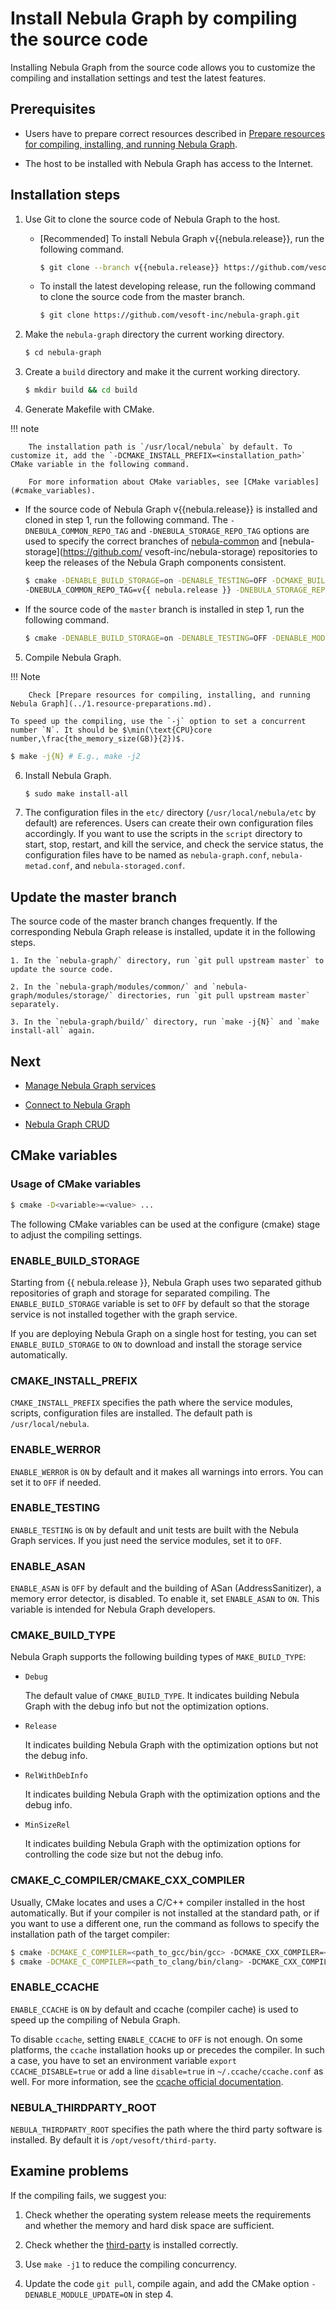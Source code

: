 # Install Nebula Graph by compiling the source code

Installing Nebula Graph from the source code allows you to customize the compiling and installation settings and test the latest features.

## Prerequisites

- Users have to prepare correct resources described in [Prepare resources for compiling, installing, and running Nebula Graph](../1.resource-preparations.md).

- The host to be installed with Nebula Graph has access to the Internet.

## Installation steps

1. Use Git to clone the source code of Nebula Graph to the host.

   - [Recommended] To install Nebula Graph v{{nebula.release}}, run the following command.

      ```bash
      $ git clone --branch v{{nebula.release}} https://github.com/vesoft-inc/nebula-graph.git
      ```

   - To install the latest developing release, run the following command to clone the source code from the master branch.

      ```bash
      $ git clone https://github.com/vesoft-inc/nebula-graph.git
      ```

2. Make the `nebula-graph` directory the current working directory.

   ```bash
   $ cd nebula-graph
   ```

3. Create a `build` directory and make it the current working directory.

   ```bash
   $ mkdir build && cd build
   ```

4. Generate Makefile with CMake.

  !!! note

        The installation path is `/usr/local/nebula` by default. To customize it, add the `-DCMAKE_INSTALL_PREFIX=<installation_path>` CMake variable in the following command.

        For more information about CMake variables, see [CMake variables](#cmake_variables).

   - If the source code of Nebula Graph v{{nebula.release}} is installed and cloned in step 1, run the following command. The `-DNEBULA_COMMON_REPO_TAG` and `-DNEBULA_STORAGE_REPO_TAG` options are used to specify the correct branches of [nebula-common](https://github.com/vesoft-inc/nebula-common) and [nebula-storage](https://github.com/ vesoft-inc/nebula-storage) repositories to keep the releases of the Nebula Graph components consistent.

      ```bash
      $ cmake -DENABLE_BUILD_STORAGE=on -DENABLE_TESTING=OFF -DCMAKE_BUILD_TYPE=Release \
      -DNEBULA_COMMON_REPO_TAG=v{{ nebula.release }} -DNEBULA_STORAGE_REPO_TAG=v{{ nebula.release }} ..
      ```

   - If the source code of the `master` branch is installed in step 1, run the following command.

      ```bash
      $ cmake -DENABLE_BUILD_STORAGE=on -DENABLE_TESTING=OFF -DENABLE_MODULE_UPDATE=ON -DCMAKE_BUILD_TYPE=Release ..
      ```

5. Compile Nebula Graph.

  !!! Note

        Check [Prepare resources for compiling, installing, and running Nebula Graph](../1.resource-preparations.md).

    To speed up the compiling, use the `-j` option to set a concurrent number `N`. It should be $\min(\text{CPU}core number,\frac{the_memory_size(GB)}{2})$.

   ```bash
   $ make -j{N} # E.g., make -j2
   ```

6. Install Nebula Graph.

   ```bash
   $ sudo make install-all
   ```

7. The configuration files in the `etc/` directory (`/usr/local/nebula/etc` by default) are references. Users can create their own configuration files accordingly. If you want to use the scripts in the `script` directory to start, stop, restart, and kill the service, and check the service status, the configuration files have to be named as `nebula-graph.conf`, `nebula-metad.conf`, and `nebula-storaged.conf`.

## Update the master branch

The source code of the master branch changes frequently. If the corresponding Nebula Graph release is installed, update it in the following steps.

    1. In the `nebula-graph/` directory, run `git pull upstream master` to update the source code.

    2. In the `nebula-graph/modules/common/` and `nebula-graph/modules/storage/` directories, run `git pull upstream master` separately.

    3. In the `nebula-graph/build/` directory, run `make -j{N}` and `make install-all` again.

## Next

- [Manage Nebula Graph services](../../2.quick-start/5.start-stop-service.md)

- [Connect to Nebula Graph](../../2.quick-start/3.connect-to-nebula-graph.md)

- [Nebula Graph CRUD](../../2.quick-start/4.nebula-graph-crud.md)

## CMake variables

### Usage of CMake variables

```bash
$ cmake -D<variable>=<value> ...
```

The following CMake variables can be used at the configure (cmake) stage to adjust the compiling settings.

### ENABLE_BUILD_STORAGE

Starting from {{ nebula.release }}, Nebula Graph uses two separated github repositories of graph and storage for separated compiling. The `ENABLE_BUILD_STORAGE` variable is set to `OFF` by default so that the storage service is not installed together with the graph service.

If you are deploying Nebula Graph on a single host for testing, you can set `ENABLE_BUILD_STORAGE` to `ON` to download and install the storage service automatically.

### CMAKE_INSTALL_PREFIX

`CMAKE_INSTALL_PREFIX` specifies the path where the service modules, scripts, configuration files are installed. The default path is `/usr/local/nebula`.

### ENABLE_WERROR

`ENABLE_WERROR` is `ON` by default and it makes all warnings into errors. You can set it to `OFF` if needed.

### ENABLE_TESTING

`ENABLE_TESTING` is `ON` by default and unit tests are built with the Nebula Graph services. If you just need the service modules, set it to `OFF`.

### ENABLE_ASAN

`ENABLE_ASAN` is `OFF` by default and the building of ASan (AddressSanitizer), a memory error detector, is disabled. To enable it, set `ENABLE_ASAN` to `ON`. This variable is intended for Nebula Graph developers.

### CMAKE_BUILD_TYPE

Nebula Graph supports the following building types of `MAKE_BUILD_TYPE`:

- `Debug`

   The default value of `CMAKE_BUILD_TYPE`. It indicates building Nebula Graph with the debug info but not the optimization options.

- `Release`

   It indicates building Nebula Graph with the optimization options but not the debug info.

- `RelWithDebInfo`

   It indicates building Nebula Graph with the optimization options and the debug info.

- `MinSizeRel`

   It indicates building Nebula Graph with the optimization options for controlling the code size but not the debug info.

### CMAKE_C_COMPILER/CMAKE_CXX_COMPILER

Usually, CMake locates and uses a C/C++ compiler installed in the host automatically. But if your compiler is not installed at the standard path, or if you want to use a different one, run the command as follows to specify the installation path of the target compiler:

```bash
$ cmake -DCMAKE_C_COMPILER=<path_to_gcc/bin/gcc> -DCMAKE_CXX_COMPILER=<path_to_gcc/bin/g++> ..
$ cmake -DCMAKE_C_COMPILER=<path_to_clang/bin/clang> -DCMAKE_CXX_COMPILER=<path_to_clang/bin/clang++> ..
```

### ENABLE_CCACHE

`ENABLE_CCACHE` is `ON` by default and ccache (compiler cache) is used to speed up the compiling of Nebula Graph.

To disable `ccache`, setting `ENABLE_CCACHE` to `OFF` is not enough. On some platforms, the `ccache` installation hooks up or precedes the compiler. In such a case, you have to set an environment variable `export CCACHE_DISABLE=true` or add a line `disable=true` in `~/.ccache/ccache.conf` as well. For more information, see the [ccache official documentation](https://ccache.dev/manual/3.7.6.html).

### NEBULA_THIRDPARTY_ROOT

`NEBULA_THIRDPARTY_ROOT` specifies the path where the third party software is installed. By default it is `/opt/vesoft/third-party`.

## Examine problems

If the compiling fails, we suggest you:

1. Check whether the operating system release meets the requirements and whether the memory and hard disk space are sufficient.

2. Check whether the [third-party](../1.resource-preparations/#_5) is installed correctly.

3. Use `make -j1` to reduce the compiling concurrency.

4. Update the code `git pull`, compile again, and add the CMake option `-DENABLE_MODULE_UPDATE=ON` in step 4.
